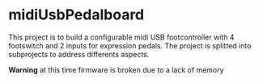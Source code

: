 # midiUsbPedalboard

This project is to build a configurable midi USB footcontroller with 4
footswitch and 2 inputs for expression pedals. The project is splitted into 
subprojects to address differents aspects.

**Warning** at this time firmware is broken due to a lack of memory
